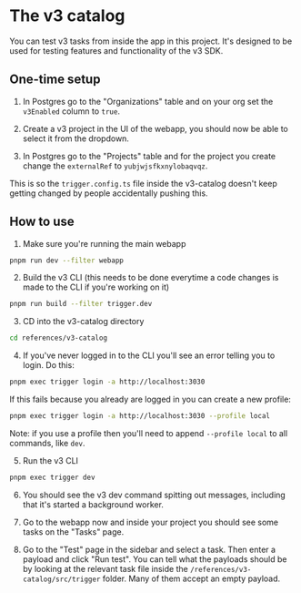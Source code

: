 # The v3 catalog

You can test v3 tasks from inside the app in this project. It's designed to be used for testing features and functionality of the v3 SDK.

## One-time setup

1. In Postgres go to the "Organizations" table and on your org set the `v3Enabled` column to `true`.

2. Create a v3 project in the UI of the webapp, you should now be able to select it from the dropdown.

3. In Postgres go to the "Projects" table and for the project you create change the `externalRef` to `yubjwjsfkxnylobaqvqz`.

This is so the `trigger.config.ts` file inside the v3-catalog doesn't keep getting changed by people accidentally pushing this.

## How to use

1. Make sure you're running the main webapp

```bash
pnpm run dev --filter webapp
```

2. Build the v3 CLI (this needs to be done everytime a code changes is made to the CLI if you're working on it)

```bash
pnpm run build --filter trigger.dev
```

3. CD into the v3-catalog directory

```bash
cd references/v3-catalog
```

4. If you've never logged in to the CLI you'll see an error telling you to login. Do this:

```bash
pnpm exec trigger login -a http://localhost:3030
```

If this fails because you already are logged in you can create a new profile:

```bash
pnpm exec trigger login -a http://localhost:3030 --profile local
```

Note: if you use a profile then you'll need to append `--profile local` to all commands, like `dev`.

5. Run the v3 CLI

```bash
pnpm exec trigger dev
```

6. You should see the v3 dev command spitting out messages, including that it's started a background worker.

7. Go to the webapp now and inside your project you should see some tasks on the "Tasks" page.

8. Go to the "Test" page in the sidebar and select a task. Then enter a payload and click "Run test". You can tell what the payloads should be by looking at the relevant task file inside the `/references/v3-catalog/src/trigger` folder. Many of them accept an empty payload.
